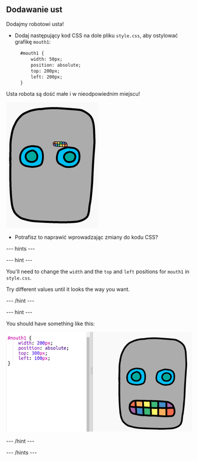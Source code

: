## Dodawanie ust

Dodajmy robotowi usta!

- Dodaj następujący kod CSS na dole pliku `style.css`, aby ostylować grafikę `mouth1`:
    
        #mouth1 {
            width: 50px;
            position: absolute;
            top: 200px;
            left: 200px;
        }
        

Usta robota są dość małe i w nieodpowiednim miejscu!

![zrzut ekranu](images/robot-mouth.png)

- Potrafisz to naprawić wprowadzając zmiany do kodu CSS?

\--- hints \---

\--- hint \---

You'll need to change the `width` and the `top` and `left` positions for `mouth1` in `style.css`.

Try different values until it looks the way you want.

\--- /hint \---

\--- hint \---

You should have something like this:

![screenshot](images/robot-mouth-code.png)

\--- /hint \---

\--- /hints \---